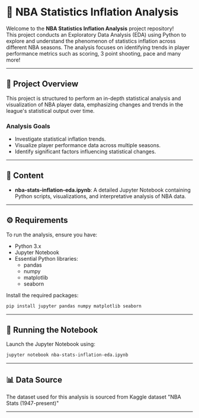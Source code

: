 # 🏀 NBA Statistics Inflation Analysis

Welcome to the **NBA Statistics Inflation Analysis** project repository!  
This project conducts an Exploratory Data Analysis (EDA) using Python to explore and understand the phenomenon of statistics inflation across different NBA seasons. The analysis focuses on identifying trends in player performance metrics such as scoring, 3 point shooting, pace and many more!

---

## 📖 Project Overview

This project is structured to perform an in-depth statistical analysis and visualization of NBA player data, emphasizing changes and trends in the league's statistical output over time.

### Analysis Goals
- Investigate statistical inflation trends.
- Visualize player performance data across multiple seasons.
- Identify significant factors influencing statistical changes.

---

## 📁 Content
- **nba-stats-inflation-eda.ipynb**: A detailed Jupyter Notebook containing Python scripts, visualizations, and interpretative analysis of NBA data.

---

## ⚙️ Requirements

To run the analysis, ensure you have:
- Python 3.x
- Jupyter Notebook
- Essential Python libraries:
  - pandas
  - numpy
  - matplotlib
  - seaborn

Install the required packages:
```bash
pip install jupyter pandas numpy matplotlib seaborn
```

---

## 🚀 Running the Notebook

Launch the Jupyter Notebook using:
```bash
jupyter notebook nba-stats-inflation-eda.ipynb
```

---

## 📊 Data Source

The dataset used for this analysis is sourced from Kaggle dataset "NBA Stats (1947-present)"

---

